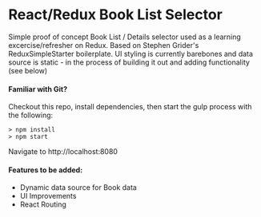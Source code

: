 # React/Redux Book List Selector
Simple proof of concept Book List / Details selector used as a learning excercise/refresher on Redux. Based on Stephen Grider's ReduxSimpleStarter boilerplate. UI styling is currently barebones and data source is static - in the process of building it out and adding functionality (see below)

#### Familiar with Git?
Checkout this repo, install dependencies, then start the gulp process with the following:

``` 
> npm install
> npm start
```
Navigate to http://localhost:8080

#### Features to be added:
- Dynamic data source for Book data
- UI Improvements
- React Routing
